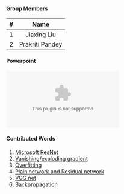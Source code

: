 #### Group Members

| #        | Name                 |
|:--------:|:--------------------:|
|   1      |    Jiaxing Liu          |
|   2      |    Prakriti Pandey        |



#### Powerpoint

![My Powerpoint Presentation](https://github.com/pandeyprakriti/5143-OpSys-Pandey/blob/master/ResNet%20.pptx)

#### Contributed Words
1. [Microsoft ResNet](https://github.com/rugbyprof/5443-Data-Mining/wiki/Microsoft-ResNet)
2. [Vanishing/exploding gradient](https://github.com/rugbyprof/5443-Data-Mining/wiki/Vanishing---exploding-gradient)
3. [Overfitting](https://github.com/rugbyprof/5443-Data-Mining/wiki/Overfitting)
4. [Plain network and Residual network](https://github.com/rugbyprof/5443-Data-Mining/wiki/Plain-network-and-Residual-network)
5. [VGG net](https://github.com/rugbyprof/5443-Data-Mining/wiki/VGG-net)
6. [Backpropagation](https://github.com/rugbyprof/5443-Data-Mining/wiki/Backpropagation)

